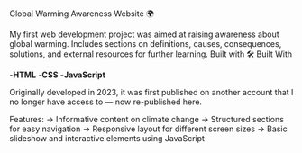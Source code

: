 Global Warming Awareness Website 🌍

My first web development project was aimed at raising awareness about global warming. Includes sections on definitions, causes, consequences, solutions, and external resources for further learning. Built with 
🛠 Built With

-**HTML** 
-**CSS**
-**JavaScript**

Originally developed in 2023, it was first published on another account that I no longer have access to — now re-published here.

Features:
-> Informative content on climate change
-> Structured sections for easy navigation
-> Responsive layout for different screen sizes
-> Basic slideshow and interactive elements using JavaScript

